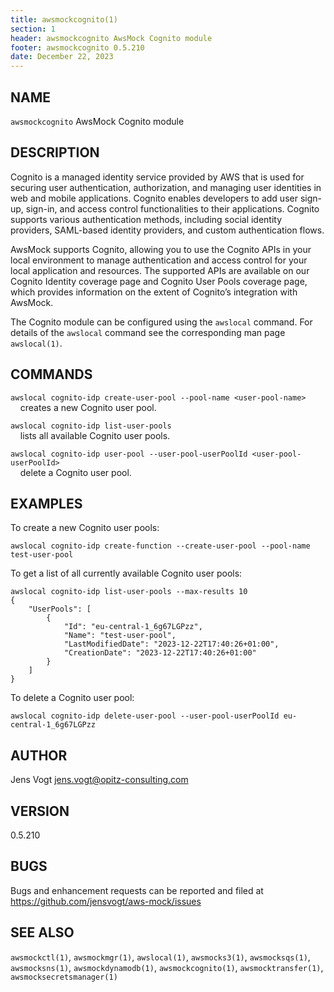 ```yaml
---
title: awsmockcognito(1)
section: 1
header: awsmockcognito AwsMock Cognito module
footer: awsmockcognito 0.5.210
date: December 22, 2023
---
```


## NAME
```awsmockcognito``` AwsMock Cognito module

## DESCRIPTION
Cognito is a managed identity service provided by AWS that is used for securing user authentication, authorization, and 
managing user identities in web and mobile applications. Cognito enables developers to add user sign-up, sign-in, and 
access control functionalities to their applications. Cognito supports various authentication methods, including social 
identity providers, SAML-based identity providers, and custom authentication flows.

AwsMock supports Cognito, allowing you to use the Cognito APIs in your local environment to manage authentication and 
access control for your local application and resources. The supported APIs are available on our Cognito Identity 
coverage page and Cognito User Pools coverage page, which provides information on the extent of Cognito’s integration 
with AwsMock.

The Cognito module can be configured using the ```awslocal``` command. For details of the ```awslocal``` command see the 
corresponding man page ```awslocal(1)```.

## COMMANDS

```awslocal cognito-idp create-user-pool --pool-name <user-pool-name>```  
&nbsp;&nbsp;&nbsp;&nbsp;creates a new Cognito user pool.

```awslocal cognito-idp list-user-pools```  
&nbsp;&nbsp;&nbsp;&nbsp;lists all available Cognito user pools.

```awslocal cognito-idp user-pool --user-pool-userPoolId <user-pool-userPoolId>```  
&nbsp;&nbsp;&nbsp;&nbsp;delete a Cognito user pool.

## EXAMPLES

To create a new Cognito user pools:
```
awslocal cognito-idp create-function --create-user-pool --pool-name test-user-pool
```

To get a list of all currently available Cognito user pools:
```
awslocal cognito-idp list-user-pools --max-results 10
{
    "UserPools": [
        {
            "Id": "eu-central-1_6g67LGPzz",
            "Name": "test-user-pool",
            "LastModifiedDate": "2023-12-22T17:40:26+01:00",
            "CreationDate": "2023-12-22T17:40:26+01:00"
        }
    ]
}
```

To delete a Cognito user pool:
```
awslocal cognito-idp delete-user-pool --user-pool-userPoolId eu-central-1_6g67LGPzz
```

## AUTHOR

Jens Vogt <jens.vogt@opitz-consulting.com>

## VERSION
0.5.210

## BUGS

Bugs and enhancement requests can be reported and filed at https://github.com/jensvogt/aws-mock/issues

## SEE ALSO

```awsmockctl(1)```, ```awsmockmgr(1)```, ```awslocal(1)```, ```awsmocks3(1)```, ```awsmocksqs(1)```, ```awsmocksns(1)```,
```awsmockdynamodb(1)```, ```awsmockcognito(1)```, ```awsmocktransfer(1)```, ```awsmocksecretsmanager(1)```